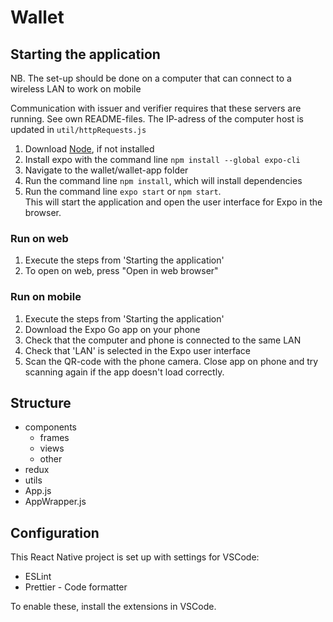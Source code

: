 # Wallet

## Starting the application

NB. The set-up should be done on a computer that can connect to a wireless LAN to work on mobile

Communication with issuer and verifier requires that these servers are running. See own README-files. The IP-adress of the computer host is updated in `util/httpRequests.js`

1. Download [Node](https://nodejs.org/en/), if not installed
2. Install expo with the command line `npm install --global expo-cli`
3. Navigate to the wallet/wallet-app folder
4. Run the command line `npm install`, which will install dependencies
5. Run the command line `expo start` or `npm start`.  
   This will start the application and open the user interface for Expo in the browser.

### Run on web

1. Execute the steps from 'Starting the application'
2. To open on web, press "Open in web browser"

### Run on mobile

1. Execute the steps from 'Starting the application'
2. Download the Expo Go app on your phone
3. Check that the computer and phone is connected to the same LAN
4. Check that 'LAN' is selected in the Expo user interface
5. Scan the QR-code with the phone camera. Close app on phone and try scanning again if the app doesn't load correctly.

## Structure

-   components
    -   frames
    -   views
    -   other
-   redux
-   utils
-   App.js
-   AppWrapper.js

## Configuration

This React Native project is set up with settings for VSCode:

-   ESLint
-   Prettier - Code formatter

To enable these, install the extensions in VSCode.
